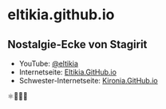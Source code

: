 # eltikia.github.io

## Nostalgie-Ecke von Stagirit

* YouTube: [@eltikia](https://www.youtube.com/@eltikia "Nostalgie-Ecke von Stagirit - YouTube")
* Internetseite: [Eltikia.GitHub.io](https://eltikia.github.io/ "Nostalgie-Ecke von Stagyrit")
* Schwester-Internetseite: [Kironia.GitHub.io](https://kironia.github.io/ "Nostalgie-Ecke von Stagyrit")

⚛🍅🦅🦅
